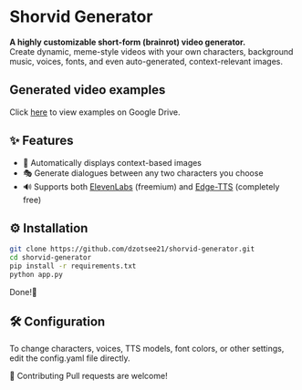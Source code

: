 # Shorvid Generator

**A highly customizable short-form (brainrot) video generator.**  
Create dynamic, meme-style videos with your own characters, background music, voices, fonts, and even auto-generated, context-relevant images.

## Generated video examples
Click [here](https://drive.google.com/drive/folders/1NEEnMn_2R7_H4f8W72DB_2I9_ZtDp-Rg?usp=sharing) to view examples on Google Drive.

## ✨ Features
- 🧠 Automatically displays context-based images
- 🎭 Generate dialogues between any two characters you choose
- 🔊 Supports both [ElevenLabs](https://elevenlabs.io) (freemium) and [Edge-TTS](https://learn.microsoft.com/en-us/azure/cognitive-services/speech-service/tts-overview) (completely free)

## ⚙️ Installation
```bash
git clone https://github.com/dzotsee21/shorvid-generator.git
cd shorvid-generator
pip install -r requirements.txt
python app.py
```
Done!🎉

## 🛠️ Configuration
To change characters, voices, TTS models, font colors, or other settings, edit the config.yaml file directly.

🤝 Contributing
Pull requests are welcome!
